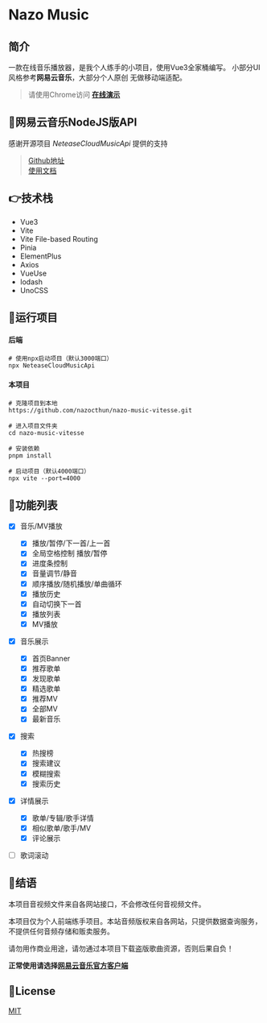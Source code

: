 # Nazo Music

## 简介
一款在线音乐播放器，是我个人练手的小项目，使用Vue3全家桶编写。
小部分UI风格参考**网易云音乐**，大部分个人原创
无做移动端适配。

> 请使用Chrome访问 **[在线演示](https://nazomusic.netlify.app/)** 

## 💪网易云音乐NodeJS版API
感谢开源项目 *NeteaseCloudMusicApi* 提供的支持<br>
> [Github地址](https://github.com/Binaryify/NeteaseCloudMusicApi)<br>
> [使用文档](https://binaryify.github.io/NeteaseCloudMusicApi/#/)

## 👉技术栈
- Vue3
- Vite
- Vite File-based Routing
- Pinia
- ElementPlus
- Axios
- VueUse
- lodash
- UnoCSS

## 🚩运行项目
#### 后端
    # 使用npx启动项目（默认3000端口）
    npx NeteaseCloudMusicApi
#### 本项目
    # 克隆项目到本地
    https://github.com/nazocthun/nazo-music-vitesse.git

    # 进入项目文件夹
    cd nazo-music-vitesse

    # 安装依赖
    pnpm install

    # 启动项目（默认4000端口）
    npx vite --port=4000


## 🚀功能列表

- [x] 音乐/MV播放
  - [x] 播放/暂停/下一首/上一首
  - [x] 全局空格控制 播放/暂停
  - [x] 进度条控制
  - [x] 音量调节/静音
  - [x] 顺序播放/随机播放/单曲循环
  - [x] 播放历史
  - [x] 自动切换下一首
  - [x] 播放列表
  - [x] MV播放
- [x] 音乐展示
  - [x] 首页Banner
  - [x] 推荐歌单
  - [x] 发现歌单
  - [x] 精选歌单
  - [x] 推荐MV
  - [x] 全部MV
  - [x] 最新音乐
- [x] 搜索
  - [x] 热搜榜
  - [x] 搜索建议
  - [x] 模糊搜索
  - [x] 搜索历史
- [x] 详情展示
  - [x] 歌单/专辑/歌手详情
  - [x] 相似歌单/歌手/MV
  - [x] 评论展示
- [ ] 歌词滚动


## 📣结语
本项目音视频文件来自各网站接口，不会修改任何音视频文件。

本项目仅为个人前端练手项目。本站音频版权来自各网站，只提供数据查询服务，不提供任何音频存储和贩卖服务。

请勿用作商业用途，请勿通过本项目下载盗版歌曲资源，否则后果自负！

**正常使用请选择[网易云音乐官方客户端](https://music.163.com/)**

## 📝License
[MIT](LICENSE)